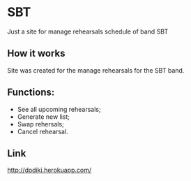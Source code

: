 # SBT
Just a site for manage rehearsals schedule of band SBT  

## How it works
Site was created for the manage rehearsals for the SBT band.

## Functions:
* See all upcoming rehearsals;
* Generate new list;
* Swap rehersals;
* Cancel rehearsal.

## Link
http://dodiki.herokuapp.com/

